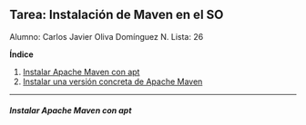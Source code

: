 ## Tarea: Instalación de Maven en el SO
Alumno: Carlos Javier Oliva Domínguez
N. Lista: 26

**Índice**

1. [Instalar Apache Maven con apt](#id1)
2. [Instalar una versión concreta de Apache Maven](#id2)


---

##### Instalar Apache Maven con apt <a name="id1"></a>